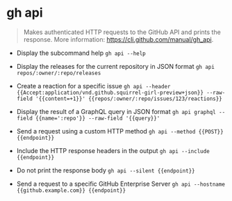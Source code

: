 # gh api
> Makes authenticated HTTP requests to the GitHub API and prints the response.
> More information: <https://cli.github.com/manual/gh_api>.

- Display the subcommand help
`gh api --help`

- Display the releases for the current repository in JSON format
`gh api repos/:owner/:repo/releases`

- Create a reaction for a specific issue
`gh api --header {{Accept:application/vnd.github.squirrel-girl-preview+json}} --raw-field '{{content=+1}}' {{repos/:owner/:repo/issues/123/reactions}}`

- Display the result of a GraphQL query in JSON format
`gh api graphql --field {{name=':repo'}} --raw-field '{{query}}'`

- Send a request using a custom HTTP method
`gh api --method {{POST}} {{endpoint}}`

- Include the HTTP response headers in the output
`gh api --include {{endpoint}}`

- Do not print the response body
`gh api --silent {{endpoint}}`

- Send a request to a specific GitHub Enterprise Server
`gh api --hostname {{github.example.com}} {{endpoint}}`
